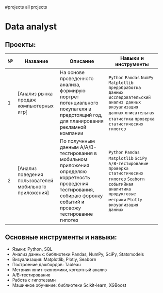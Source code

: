 #projects
all projects
# Data analyst

## Проекты:
| №| Название  | Описание                                                     | Навыки и инструменты           |  
|-----------|-------------------|------------------------------------------------------------------|-----------------------------------|
|1              |[Анализ рынка продаж компьютерных игр]| На основе проведенного анализа, формирую портрет потенциального покупателя в предстоящий год, для планирования рекламной компании|`Python` `Pandas` `NumPy` `Matplotlib` `предобработка данных` `исследовательский анализ данных` `визуализация данных` `описательная статистика` `проверка статистических гипотез`|
|2             |[Анализ поведения пользователей мобильного приложения] | По получнным данным A/A/B-тестирования в мобильном приложения определяю корретность проведения тестирования, собираю форонку событий и провожу тестирование гипотез|`Python` `Pandas` `Matplotlib` `SciPy` `A/B-тестирование` `проверка статистических гипотез` `Seaborn` `событийная аналитика` `продуктовые метрики` `Plotly` `визуализация данных`|


## Основные инструменты и навыки:
- Языки: Python, SQL
- Анализ данных: библиотеки Pandas, NumPy, SciPy, Statsmodels
- Визуализация: Matplotlib, Plotly, Seaborn
- Построение дашбордов: Tableau
- Метрики юнит-экономики, когортный анализ
- А/В-тестирование
- Работа с гипотезами
- Машинное обучение: библиотеки Scikit-learn, XGBoost

